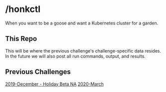 # /honkctl
When you want to be a goose and want a Kubernetes cluster for a garden.

## This Repo
This will be where the previous challenge's challenge-specific data resides. In the future we will also post all run commands, output, and results.

## Previous Challenges
[2019-December - Holiday Beta NA](./challenges/2019-december/)
[2020-March](./challenges/2020-march)